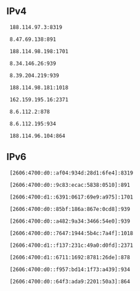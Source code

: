 ## IPv4
```
 188.114.97.3:8319
```
```
 8.47.69.138:891
```
```
 188.114.98.198:1701
```
```
 8.34.146.26:939
```
```
 8.39.204.219:939
```
```
 188.114.98.181:1018
```
```
 162.159.195.16:2371
```
```
 8.6.112.2:878
```
```
 8.6.112.195:934
```
```
 188.114.96.104:864
```

## IPv6
```
 [2606:4700:d0::af04:934d:28d1:6fe4]:8319
```
```
 [2606:4700:d0::9c83:ecac:5838:0510]:891
```
```
 [2606:4700:d1::6391:0617:69e9:a975]:1701
```
```
 [2606:4700:d0::85bf:186a:867e:0cd8]:939
```
```
 [2606:4700:d0::a482:9a34:3466:54e0]:939
```
```
 [2606:4700:d0::7647:1944:5b4c:7a4f]:1018
```
```
 [2606:4700:d1::f137:231c:49a0:d0fd]:2371
```
```
 [2606:4700:d1::6711:1692:8781:26de]:878
```
```
 [2606:4700:d0::f957:bd14:1f73:a439]:934
```
```
 [2606:4700:d0::64f3:ada9:2201:50a3]:864
```

